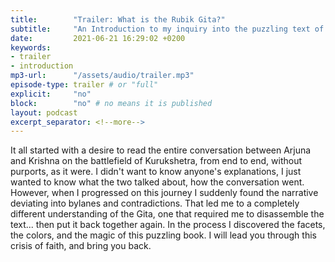 ```yaml
---
title:        "Trailer: What is the Rubik Gita?"
subtitle:     "An Introduction to my inquiry into the puzzling text of the Gita"
date:         2021-06-21 16:29:02 +0200
keywords:
- trailer
- introduction
mp3-url:      "/assets/audio/trailer.mp3"
episode-type: trailer # or "full"
explicit:     "no"
block:        "no" # no means it is published
layout: podcast
excerpt_separator: <!--more-->
---
```

It all started with a desire to read the entire conversation between Arjuna and Krishna on the battlefield of Kurukshetra, from end to end, without purports, as it were. I didn't want to know anyone's explanations, I just wanted to know what the two talked about, how the conversation went. 
However, when I progressed on this journey I suddenly found the narrative deviating into bylanes and contradictions. That led me to a completely different understanding of the Gita, one that required me to disassemble the text... then put it back together again. In the process I discovered the facets, the colors, and the magic of this puzzling book. I will lead you through this crisis of faith, and bring you back.

